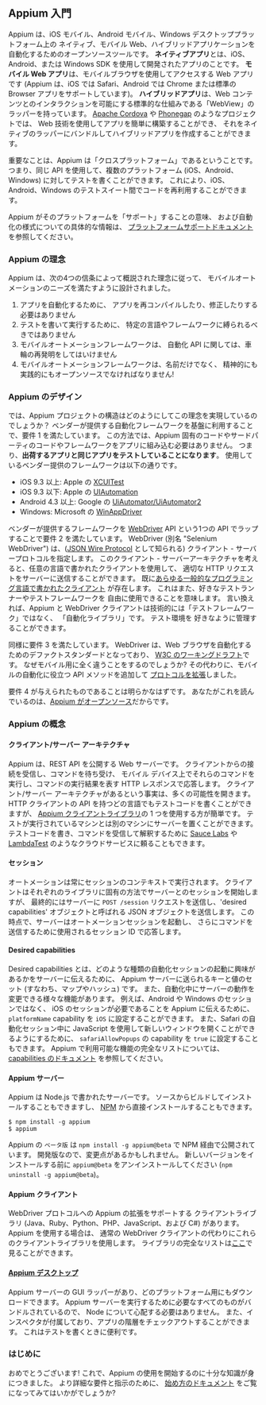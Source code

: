 ## Appium 入門

Appium は、iOS モバイル、Android モバイル、Windows デスクトッププラットフォーム上の
ネイティブ、モバイル Web、ハイブリッドアプリケーションを自動化するためのオープンソースツールです。
**ネイティブアプリ**とは、iOS、Android、または Windows SDK を使用して開発されたアプリのことです。
**モバイル Web アプリ**は、モバイルブラウザを使用してアクセスする Web アプリです (Appium は、iOS では Safari、Android では Chrome または標準の Browser アプリをサポートしています)。
**ハイブリッドアプリ**は、Web コンテンツとのインタラクションを可能にする標準的な仕組みである「WebView」のラッパーを持っています。
[Apache Cordova](https://cordova.apache.org) や [Phonegap](http://phonegap.com/) のようなプロジェクトでは、
Web 技術を使用してアプリを簡単に構築することができ、
それをネイティブのラッパーにバンドルしてハイブリッドアプリを作成することができます。

重要なことは、Appium は「クロスプラットフォーム」であるということです。
つまり、同じ API を使用して、複数のプラットフォーム (iOS、Android、Windows) に対してテストを書くことができます。
これにより、iOS、Android、Windows のテストスイート間でコードを再利用することができます。

Appium がそのプラットフォームを「サポート」することの意味、
および自動化の様式についての具体的な情報は、
[プラットフォームサポートドキュメント](/docs/ja/about-appium/platform-support.md)を参照してください。

### Appium の理念

Appium は、次の4つの信条によって概説された理念に従って、
モバイルオートメーションのニーズを満たすように設計されました。

1. アプリを自動化するために、
アプリを再コンパイルしたり、修正したりする必要はありません
2. テストを書いて実行するために、
特定の言語やフレームワークに縛られるべきではありません
3. モバイルオートメーションフレームワークは、
自動化 API に関しては、車輪の再発明をしてはいけません
4. モバイルオートメーションフレームワークは、名前だけでなく、
精神的にも実践的にもオープンソースでなければなりません!

### Appium のデザイン

では、Appium プロジェクトの構造はどのようにしてこの理念を実現しているのでしょうか？
ベンダーが提供する自動化フレームワークを基盤に利用することで、要件 1 を満たしています。
この方法では、Appium 固有のコードやサードパーティのコードやフレームワークをアプリに組み込む必要はありません。
つまり、**出荷するアプリと同じアプリをテストしていることになります**。
使用しているベンダー提供のフレームワークは以下の通りです。

* iOS 9.3 以上: Apple の [XCUITest](https://developer.apple.com/reference/xctest)
* iOS 9.3 以下: Apple の [UIAutomation](https://web.archive.org/web/20160904214108/https://developer.apple.com/library/ios/documentation/DeveloperTools/Reference/UIAutomationRef/)
* Android 4.3 以上: Google の [UiAutomator/UiAutomator2](https://developer.android.com/training/testing/ui-automator)
* Windows: Microsoft の [WinAppDriver](http://github.com/microsoft/winappdriver)

ベンダーが提供するフレームワークを
[WebDriver](http://docs.seleniumhq.org/projects/webdriver/) API という1つの API でラップすることで要件 2 を満たしています。
WebDriver (別名 "Selenium WebDriver") は、([JSON Wire Protocol](https://w3c.github.io/webdriver/webdriver-spec.html) として知られる) 
クライアント - サーバープロトコルを指定します。
このクライアント - サーバーアーキテクチャを考えると、任意の言語で書かれたクライアントを使用して、
適切な HTTP リクエストをサーバーに送信することができます。
既に[あらゆる一般的なプログラミング言語で書かれたクライアント](http://appium.io/downloads)
が存在します。
これはまた、好きなテストランナーやテストフレームワークを
自由に使用できることを意味します。
言い換えれば、Appium と WebDriver クライアントは技術的には「テストフレームワーク」ではなく、
「自動化ライブラリ」です。
テスト環境を
好きなように管理することができます。

同様に要件 3 を満たしています。
WebDriver は、Web ブラウザを自動化するためのデファクトスタンダードとなっており、
[W3C のワーキングドラフト](https://dvcs.w3.org/hg/webdriver/raw-file/tip/webdriver-spec.html)です。
なぜモバイル用に全く違うことをするのでしょうか?
その代わりに、モバイルの自動化に役立つ API メソッドを追加して
[プロトコルを拡張](https://github.com/SeleniumHQ/mobile-spec/blob/master/spec-draft.md)しました。

要件 4 が与えられたものであることは明らかなはずです。
あなたがこれを読んでいるのは、[Appium がオープンソース](https://github.com/appium/appium)だからです。

### Appium の概念

#### **クライアント/サーバー アーキテクチャ**

Appium は、REST API を公開する Web サーバーです。
クライアントからの接続を受信し、コマンドを待ち受け、
モバイル デバイス上でそれらのコマンドを実行し、コマンドの実行結果を表す HTTP レスポンスで応答します。
クライアント/サーバー アーキテクチャがあるという事実は、多くの可能性を開きます。
HTTP クライアントの API を持つどの言語でもテストコードを書くことができますが、
[Appium クライアントライブラリ](http://appium.io/downloads)の 1 つを使用する方が簡単です。
テストが実行されているマシンとは別のマシンにサーバーを置くことができます。
テストコードを書き、コマンドを受信して解釈するために 
[Sauce Labs](https://saucelabs.com/products/mobile-app-testing) や [LambdaTest](https://www.lambdatest.com/feature) のようなクラウドサービスに頼ることもできます。

#### **セッション**
オートメーションは常にセッションのコンテキストで実行されます。
クライアントはそれぞれのライブラリに固有の方法でサーバーとのセッションを開始しますが、
最終的にはサーバーに `POST /session` リクエストを送信し、'desired capabilities' オブジェクトと呼ばれる JSON オブジェクトを送信します。
この時点で、サーバーはオートメーションセッションを起動し、
さらにコマンドを送信するために使用されるセッション ID で応答します。

#### **Desired capabilities**
Desired capabilities とは、どのような種類の自動化セッションの起動に興味があるかをサーバーに伝えるために、
Appium サーバーに送られるキーと値のセット (すなわち、マップやハッシュ) です。
また、自動化中にサーバーの動作を変更できる様々な機能があります。
例えば、Android や Windows のセッションではなく、
iOS のセッションが必要であることを Appium に伝えるために、
`platformName` capability を `iOS` に設定することができます。
また、Safari の自動化セッション中に JavaScript を使用して新しいウィンドウを開くことができるようにするために、
`safariAllowPopups` の capability を `true` に設定することもできます。
Appium で利用可能な機能の完全なリストについては、[capabilities のドキュメント](/docs/en/writing-running-appium/caps.md) を参照してください。

#### **Appium サーバー**
Appium は Node.js で書かれたサーバーです。
ソースからビルドしてインストールすることもできますし、
[NPM](https://www.npmjs.com/package/appium) から直接インストールすることもできます。

```
$ npm install -g appium
$ appium
```

Appium の `ベータ版` は `npm install -g appium@beta` で NPM 経由で公開されています。
開発版なので、変更点があるかもしれません。
新しいバージョンをインストールする前に 
`appium@beta` をアンインストールしてください (`npm uninstall -g appium@beta`)。

#### **Appium クライアント**
WebDriver プロトコルへの Appium の拡張をサポートする
クライアントライブラリ (Java、Ruby、Python、PHP、JavaScript、および C#) があります。
Appium を使用する場合は、
通常の WebDriver クライアントの代わりにこれらのクライアントライブラリを使用します。
ライブラリの完全なリストは[ここ](/docs/en/about-appium/appium-clients.md)で見ることができます。

#### **[Appium デスクトップ](https://github.com/appium/appium-desktop)**
Appium サーバーの GUI ラッパーがあり、どのプラットフォーム用にもダウンロードできます。
Appium サーバーを実行するために必要なすべてのものがバンドルされているので、
Node について心配する必要はありません。
また、インスペクタが付属しており、アプリの階層をチェックアウトすることができます。
これはテストを書くときに便利です。

### はじめに

おめでとうございます! 
これで、Appium の使用を開始するのに十分な知識が身につきました。
より詳細な要件と指示のために、
[始め方のドキュメント](/docs/en/about-appium/getting-started.md) をご覧になってみてはいかがでしょうか?
